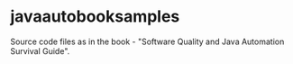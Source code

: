 # javaautobooksamples
Source code files as in the book - "Software Quality and Java Automation Survival Guide".
